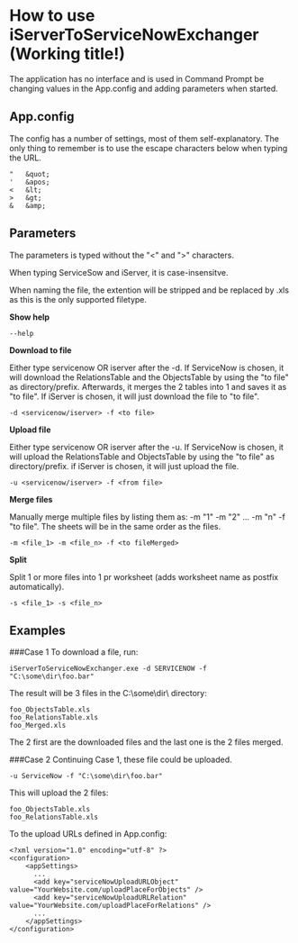 How to use iServerToServiceNowExchanger (Working title!)
========================================================

The application has no interface and is used in Command Prompt be changing values in the App.config and adding parameters when started.

App.config
----------
The config has a number of settings, most of them self-explanatory.
The only thing to remember is to use the escape characters below when typing the URL.

	"   &quot;
	'   &apos;
	<   &lt;
	>   &gt;
	&   &amp;


Parameters
----------
The parameters is typed without the "<" and ">" characters.

When typing ServiceSow and iServer, it is case-insensitve.

When naming the file, the extention will be stripped and be replaced by .xls as this is the only supported filetype.

__Show help__

	--help

__Download to file__

Either type servicenow OR iserver after the -d.
If ServiceNow is chosen, it will download the RelationsTable and the ObjectsTable by using the "to file" as directory/prefix. Afterwards, it merges the 2 tables into 1 and saves it as "to file".
If iServer is chosen, it will just download the file to "to file".

	-d <servicenow/iserver> -f <to file>

__Upload file__

Either type servicenow OR iserver after the -u.
If ServiceNow is chosen, it will upload the RelationsTable and ObjectsTable by using the "to file" as directory/prefix.
if iServer is chosen, it will just upload the file.

	-u <servicenow/iserver> -f <from file>

__Merge files__

Manually merge multiple files by listing them as: -m "1" -m "2" ... -m "n" -f "to file". The sheets will be in the same order as the files.

	-m <file_1> -m <file_n> -f <to fileMerged>

__Split__

Split 1 or more files into 1 pr worksheet (adds worksheet name as postfix automatically).

	-s <file_1> -s <file_n>


Examples
--------

###Case 1
To download a file, run:

	iServerToServiceNowExchanger.exe -d SERVICENOW -f "C:\some\dir\foo.bar"

The result will be 3 files in the C:\some\dir\ directory:

	foo_ObjectsTable.xls
	foo_RelationsTable.xls
	foo_Merged.xls

The 2 first are the downloaded files and the last one is the 2 files merged.

###Case 2
Continuing Case 1, these file could be uploaded.

	-u ServiceNow -f "C:\some\dir\foo.bar"

This will upload the 2 files:

	foo_ObjectsTable.xls
	foo_RelationsTable.xls

To the upload URLs defined in App.config:

	<?xml version="1.0" encoding="utf-8" ?>
	<configuration>
	    <appSettings> 
	      ...
	      <add key="serviceNowUploadURLObject" value="YourWebsite.com/uploadPlaceForObjects" />
	      <add key="serviceNowUploadURLRelation" value="YourWebsite.com/uploadPlaceForRelations" />
	      ...
	    </appSettings>
	</configuration>